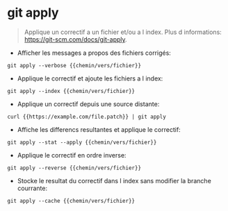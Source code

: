 # git apply

> Applique un correctif a un fichier et/ou a l index.
> Plus d informations: <https://git-scm.com/docs/git-apply>.

- Afficher les messages a propos des fichiers corrigés:

`git apply --verbose {{chemin/vers/fichier}}`

- Applique le correctif et ajoute les fichiers a l index:

`git apply --index {{chemin/vers/fichier}}`

- Applique un correctif depuis une source distante:

`curl {{https://example.com/file.patch}} | git apply`

- Affiche les differencs resultantes et applique le correctif:

`git apply --stat --apply {{chemin/vers/fichier}}`

- Applique le correctif en ordre inverse:

`git apply --reverse {{chemin/vers/fichier}}`

- Stocke le resultat du correctif dans l index sans modifier la branche courrante:

`git apply --cache {{chemin/vers/fichier}}`
